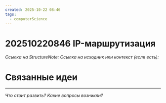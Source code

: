 ```yaml
---
created: 2025-10-22 08:46
tags:
  - computerScience
---
```

# 202510220846 IP-маршрутизация

*Ссылка на StructureNote:* 
*Ссылка на исходник или контекст (если есть):* 


# Связанные идеи

---

*Что стоит развить? Какие вопросы возникли?*